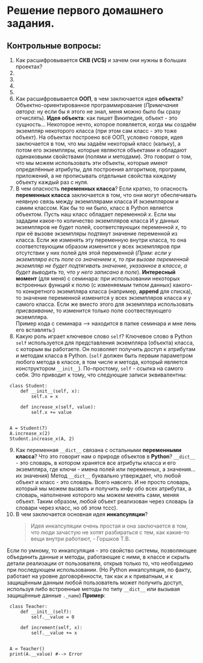 # Решение первого домашнего задания.

## Контрольные вопросы:
1. Как расшифровывается __СКВ (VCS)__ и зачем они нужны в больших проектах?
2.
3.
4.
5.
6. Как расшифровывается __ООП__, в чем заключается идея __объекта__? Объектно-ориентированное программирование (_Примечания автора_: ну если бы я этого не знал, меня можно было бы сразу отчислять). __Идея объекта__: как пишет Википедия, объект - это сущность... Некоторое нечто, которое появляется, когда мы создаём экземпляр некоторого класса (при этом сам класс - это тоже объект). На объектах построено всё ООП, условно говоря, идея заключается в том, что мы задаём некоторый класс (кальку), а потом его экземпляры, которые являются объектами и обладают одинаковыми свойствами (полями и методами). Это говорит о том, что мы можем использовать эти объекты, которые имеют определённые атрибуты, для построения алгоритмов, программ, приложений, а не прописывать отдельные свойства каждому объекту каждый раз с нуля.
7. В чем опасность **переменных класса**? Если кратко, то опасность **переменных класса** заключается в том, что они могут обеспечивать неявную связь между экземплярами класса И экземпляром и самим классом. Как бы то ни было, класс в Python является объектом. Пусть наш класс обладает переменной *x*. Если мы зададим какое-то количество экземпляров класса И у данных экземпляров не будет полей, соответствующих переменной *x*, то при её вызове экземпляры подтянут значение переменной из класса. Если же изменять эту переменную внутри класса, то она соответствующим образом изменится у всех экземпляров при отсутствии у них полей для этой переменной (*Прим: если у экземпляра есть поле со значением *x*, то при вызове переменной экземпляр не будет подтягивать значение, указанное в классе, а будет выводить то, что у него записано в поле*).
**Интересный момент** (для меня) с семинара: при использовании некоторых встроенных функций к полю (с изменяемым типом данных) какого-то конкретного экземпляра класса (например, **append** для списка), то значение переменной изменится у всех экземпляров класса и у самого класса. Если же вместо этого для экземпляра использовать *присваивание*, то изменится только поле соотвествующего экземпляра.\
Пример кода с семинара --> находится в папке семинара и мне лень его вставлять:)
8. Какую роль играет ключевое слово `self`? Ключевое слово в Python `self` используется для представления экземпляра (объекта) класса, с которым вы работаете. Он позволяет получить доступ к атрибутам и методам класса в Python. (`self` должен быть первым параметром любого метода в классе, в том числе и метода, который является конструктором `__init__`). По-простому, `self` - ссылка на самого себя. Это приводит к тому, что следующие записи эквивалентны:
~~~
 class Student:
     def __init__(self, x):
         self.x = x

     def increase_x(self, value):
         self.x += value


 A = Student(7)
 A.increase_x(2)
 Student.increase_x(A, 2)
~~~
9. Как переменная `__dict__` связана с 
остальными __переменными класса__? Что это говорит нам о природе объектов в __Python__? `__dict__` - это словарь, в котором хранятся все атрибуты класса и его экземпляра, где ключи - имена полей или переменных, а значения... их значения) Метод `__dict__` буквально утверждает, что любой объект и класс - это словарь. Всего навсего. И не просто словарь, который мы можем вызвать и получить инфу обо всех атрибутах, а словарь, наполнение которого мы можем менять сами, меняя объект. Таким образом, любой объект реализован через словарь (а словари через класс, но об этом тссс).
10. В чем заключается основная идея __инкапсуляции__?
    > Идея инкапсуляции очень простая и она заключается в том, что люди зачастую не хотят разбираться с тем, как какие-то вещи внутри работают, - Горшков Т.В.
    > 
Если по умному, то инкапсуляция - это свойство системы, позволяющее объединить данные и методы, работающие с ними, в классе и скрыть детали реализации от пользователя, открыв только то, что необходимо при последующем использовании. (Но Python инкапсуляция, по факту, работает на уровне договорённости, так как и к приватным, и к защищённым данным любой пользователь может получить доступ, используя либо встроенные методы по типу `__dict__` или вызывая защищённые данные `._name`)
**Пример**:
~~~
 class Teacher:
     def __init__(self):
         self.__value = 0

     def increment(self, x):
         self.__value += x


 A = Teacher()
 print(A.__value) #--> Error
~~~
